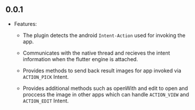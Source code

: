 ## 0.0.1

- Features: 
    - The plugin detects the android `Intent-Action` used for invoking the app.

    - Communicates with the native thread and recieves the intent information when the flutter engine is attached.

    - Provides methods to send back result images for app invoked via `ACTION_PICK` Intent.

    - Provides additional methods such as openWith and edit to open and proccess the image in other apps which can handle `ACTION_VIEW` and `ACTION_EDIT` Intent.

